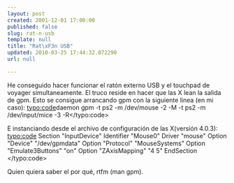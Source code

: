 ```yaml
---
layout: post
created: 2001-12-01 17:00:00
published: false
slug: rat-n-usb
template: null
title: "Rat\xF3n USB"
updated: 2010-03-25 17:44:32.072290
url: null

---
```


He conseguido hacer funcionar el ratón externo USB y el touchpad de voyager simultaneamente. El truco reside en hacer que las X lean la salida de gpm. Esto se consigue arrancando gpm con la siguiente linea (en mi caso):
<typo:code>daemon gpm -t ps2 -m /dev/mouse -2 -M -t ps2 -m /dev/input/mice -3 -R</typo:code>

E instanciando desde el archivo de configuración de las X(versión 4.0.3):
<typo:code>
Section "InputDevice"
        Identifier  "Mouse0"
        Driver      "mouse"
        Option      "Device" "/dev/gpmdata"
        Option      "Protocol" "MouseSystems"
        Option      "Emulate3Buttons" "on"
        Option      "ZAxisMapping" "4 5"
EndSection
</typo:code>

Quien quiera saber el por qué, rtfm (man gpm).



